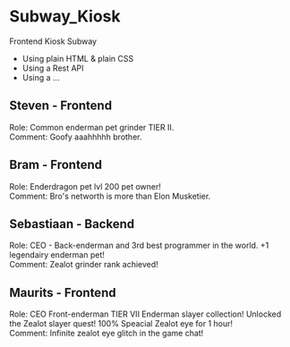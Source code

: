 # Subway_Kiosk
Frontend Kiosk Subway

- Using plain HTML & plain CSS
- Using a Rest API
- Using a ...

## Steven - Frontend
Role: Common enderman pet grinder TIER II.<br>
Comment: Goofy aaahhhhh brother.
## Bram - Frontend
Role: Enderdragon pet lvl 200 pet owner!<br>
Comment: Bro's networth is more than Elon Musketier.
## Sebastiaan - Backend
Role: CEO - Back-enderman and 3rd best programmer in the world. +1 legendairy enderman pet!<br>
Comment: Zealot grinder rank achieved!
## Maurits - Frontend
Role: CEO Front-enderman TIER VII Enderman slayer collection! Unlocked the Zealot slayer quest! 100% Speacial Zealot eye for 1 hour!<br>
Comment: Infinite zealot eye glitch in the game chat!
